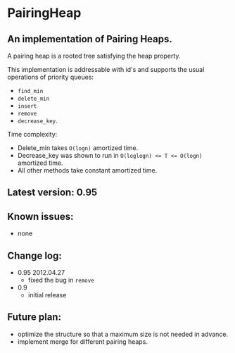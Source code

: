 PairingHeap
============================================

An implementation of Pairing Heaps.
--------------------------------------------

A pairing heap is a rooted tree satisfying the heap property.

This implementation is addressable with id's and supports the usual operations of priority queues:

- `find_min`
- `delete_min`
- `insert`
- `remove`
- `decrease_key`.
	
Time complexity:

- Delete_min takes `O(logn)` amortized time.
- Decrease_key was shown to run in `O(loglogn) <= T <= O(logn)` amortized time.
- All other methods take constant amortized time.
	

Latest version: 	0.95
-----------------------

Known issues:
-------------
- none

Change log:
-----------
- 0.95  2012.04.27
	- fixed the bug in `remove`
- 0.9
	- initial release

Future plan:
------------
- optimize the structure so that a maximum size is not needed in advance.
- implement merge for different pairing heaps.
